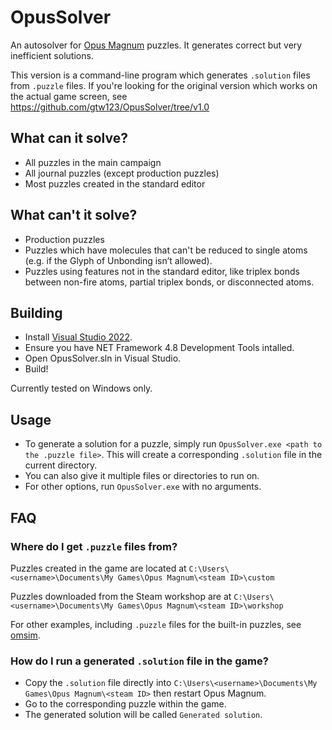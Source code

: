 ﻿# OpusSolver

An autosolver for [Opus Magnum](http://www.zachtronics.com/opus-magnum/) puzzles. It generates correct but very inefficient solutions.

This version is a command-line program which generates `.solution` files from `.puzzle` files. If you're looking for the original version which works on the actual game screen, see https://github.com/gtw123/OpusSolver/tree/v1.0

## What can it solve?

* All puzzles in the main campaign
* All journal puzzles (except production puzzles)
* Most puzzles created in the standard editor

## What can't it solve?

* Production puzzles
* Puzzles which have molecules that can't be reduced to single atoms (e.g. if the Glyph of Unbonding isn’t allowed).
* Puzzles using features not in the standard editor, like triplex bonds between non-fire atoms, partial triplex bonds, or disconnected atoms.

## Building

* Install [Visual Studio 2022](https://www.visualstudio.com/downloads/).
* Ensure you have NET Framework 4.8 Development Tools intalled.
* Open OpusSolver.sln in Visual Studio.
* Build!

Currently tested on Windows only.

## Usage

* To generate a solution for a puzzle, simply run `OpusSolver.exe <path to the .puzzle file>`. This will create a corresponding `.solution` file in the current directory.
* You can also give it multiple files or directories to run on.
* For other options, run `OpusSolver.exe` with no arguments.

## FAQ

### Where do I get `.puzzle` files from?

Puzzles created in the game are located at `C:\Users\<username>\Documents\My Games\Opus Magnum\<steam ID>\custom`

Puzzles downloaded from the Steam workshop are at `C:\Users\<username>\Documents\My Games\Opus Magnum\<steam ID>\workshop`

For other examples, including `.puzzle` files for the built-in puzzles, see [omsim](https://github.com/ianh/omsim/tree/master/test).

### How do I run a generated `.solution` file in the game?

* Copy the `.solution` file directly into `C:\Users\<username>\Documents\My Games\Opus Magnum\<steam ID>` then restart Opus Magnum.
* Go to the corresponding puzzle within the game.
* The generated solution will be called `Generated solution`.
  
